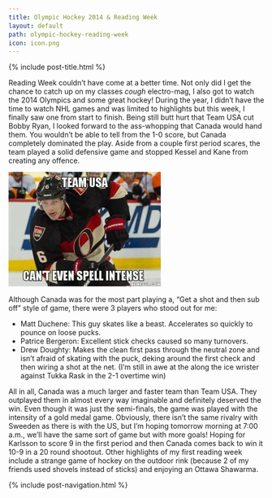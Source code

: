 ```yaml
---
title: Olympic Hockey 2014 & Reading Week
layout: default
path: olympic-hockey-reading-week
icon: icon.png
---
```

{% include post-title.html %}

Reading Week couldn’t have come at a better time. Not only did I get the chance to catch up on my classes *cough* electro-mag, I also got to watch the 2014 Olympics and some great hockey! During the year, I didn’t have the time to watch NHL games and was limited to highlights but this week, I finally saw one from start to finish. Being still butt hurt that Team USA cut Bobby Ryan, I looked forward to the ass-whopping that Canada would hand them. You wouldn’t be able to tell from the 1-0 score, but Canada completely dominated the play. Aside from a couple first period scares, the team played a solid defensive game and stopped Kessel and Kane from creating any offence.

![Ryan](/assets/img/posts/olympic-hockey-reading-week/ryan.jpg)
 
Although Canada was for the most part playing a, “Get a shot and then sub off” style of game, there were 3 players who stood out for me:
- Matt Duchene: This guy skates like a beast. Accelerates so quickly to pounce on loose pucks.
- Patrice Bergeron: Excellent stick checks caused so many turnovers.
- Drew Doughty: Makes the clean first pass through the neutral zone and isn’t afraid of skating with the puck, deking around the first check and then wiring a shot at the net. (I’m still in awe at the along the ice wrister against Tukka Rask in the 2-1 overtime win)

All in all, Canada was a much larger and faster team than Team USA. They outplayed them in almost every way imaginable and definitely deserved the win. Even though it was just the semi-finals, the game was played with the intensity of a gold medal game. Obviously, there isn’t the same rivalry with Sweeden as there is with the US, but I’m hoping tomorrow morning at 7:00 a.m., we’ll have the same sort of game but with more goals! Hoping for Karlsson to score 9 in the first period and then Canada comes back to win it 10-9 in a 20 round shootout.
Other highlights of my first reading week include a strange game of hockey on the outdoor rink (because 2 of my friends used shovels instead of sticks) and enjoying an Ottawa Shawarma.

{% include post-navigation.html %}